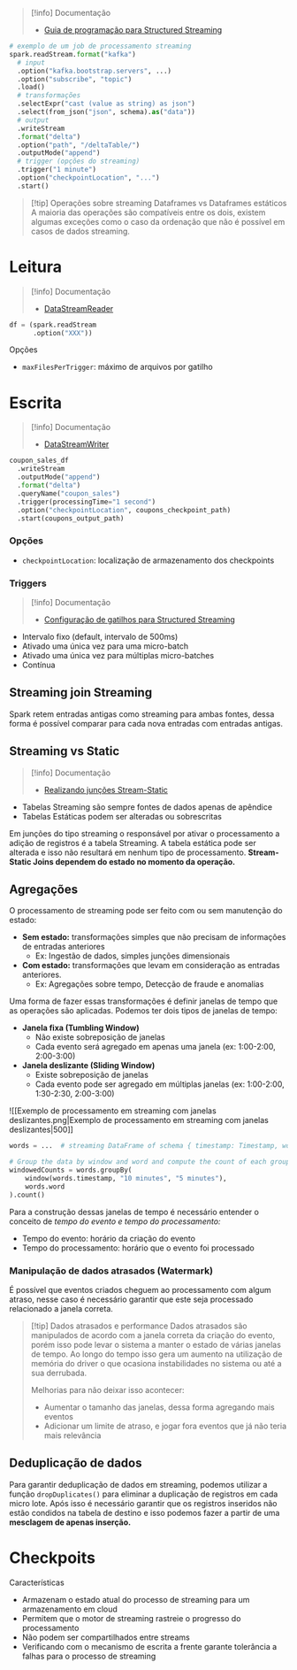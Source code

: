 > [!info] Documentação
> - [Guia de programação para Structured Streaming](https://spark.apache.org/docs/latest/structured-streaming-programming-guide.html)


```python
# exemplo de um job de processamento streaming
spark.readStream.format("kafka")
  # input
  .option("kafka.bootstrap.servers", ...)
  .option("subscribe", "topic")
  .load()
  # transformações
  .selectExpr("cast (value as string) as json")
  .select(from_json("json", schema).as("data"))
  # output
  .writeStream
  .format("delta")
  .option("path", "/deltaTable/")
  .outputMode("append")
  # trigger (opções do streaming)
  .trigger("1 minute")
  .option("checkpointLocation", "...")
  .start()
```

> [!tip] Operações sobre streaming Dataframes vs Dataframes estáticos
> A maioria das operações são compatíveis entre os dois, existem algumas exceções como o caso da ordenação que não é possível em casos de dados streaming.

# Leitura

> [!info] Documentação
> - [DataStreamReader](https://spark.apache.org/docs/latest/api/python/reference/pyspark.ss/api/pyspark.sql.streaming.DataStreamReader.html)

```python
df = (spark.readStream
	  .option("XXX"))
```

Opções
- `maxFilesPerTrigger`: máximo de arquivos por gatilho

# Escrita

> [!info] Documentação
> - [DataStreamWriter](https://spark.apache.org/docs/latest/api/python/reference/pyspark.ss/api/pyspark.sql.streaming.DataStreamWriter.html)

```python
coupon_sales_df
  .writeStream
  .outputMode("append")
  .format("delta")
  .queryName("coupon_sales")
  .trigger(processingTime="1 second")
  .option("checkpointLocation", coupons_checkpoint_path)
  .start(coupons_output_path)
```

### Opções
- `checkpointLocation`: localização de armazenamento dos checkpoints

### Triggers

> [!info] Documentação
> - [Configuração de gatilhos para Structured Streaming](https://docs.databricks.com/pt/structured-streaming/triggers.html#configure-structured-streaming-trigger-intervals)

- Intervalo fixo (default, intervalo de 500ms)
- Ativado uma única vez para uma micro-batch
- Ativado uma única vez para múltiplas micro-batches
- Contínua

## Streaming join Streaming

Spark retem entradas antigas como streaming para ambas fontes, dessa forma é possível comparar para cada nova entradas com entradas antigas.

## Streaming vs Static

> [!info] Documentação
> - [Realizando junções Stream-Static](https://docs.databricks.com/pt/structured-streaming/delta-lake.html#performing-stream-static-joins)

- Tabelas Streaming são sempre fontes de dados apenas de apêndice
- Tabelas Estáticas podem ser alteradas ou sobrescritas

Em junções do tipo streaming o responsável por ativar o processamento a adição de registros é a tabela Streaming. A tabela estática pode ser alterada e isso não resultará em nenhum tipo de processamento. **Stream-Static Joins dependem do estado no momento da operação.**

## Agregações

O processamento de streaming pode ser feito com ou sem manutenção do estado:

- **Sem estado:** transformações simples que não precisam de informações de entradas anteriores
	- Ex: Ingestão de dados, simples junções dimensionais
- **Com estado:** transformações que levam em consideração as entradas anteriores.
	- Ex: Agregações sobre tempo, Detecção de fraude e anomalias

Uma forma de fazer essas transformações é definir janelas de tempo que as operações são aplicadas. Podemos ter dois tipos de janelas de tempo:

- **Janela fixa (Tumbling Window)**
	- Não existe sobreposição de janelas
	- Cada evento será agregado em apenas uma janela (ex: 1:00-2:00, 2:00-3:00)
- **Janela deslizante (Sliding Window)**
	- Existe sobreposição de janelas
	- Cada evento pode ser agregado em múltiplas janelas (ex: 1:00-2:00, 1:30-2:30, 2:00-3:00)

![[Exemplo de processamento em streaming com janelas deslizantes.png|Exemplo de processamento em streaming com janelas deslizantes|500]]

```python
words = ...  # streaming DataFrame of schema { timestamp: Timestamp, word: String }

# Group the data by window and word and compute the count of each group
windowedCounts = words.groupBy(
    window(words.timestamp, "10 minutes", "5 minutes"),
    words.word
).count()
```


Para a construção dessas janelas de tempo é necessário entender o conceito de *tempo do evento e tempo do processamento:*

- Tempo do evento: horário da criação do evento
- Tempo do processamento: horário que o evento foi processado

### Manipulação de dados atrasados (Watermark)

É possível que eventos criados cheguem ao processamento com algum atraso, nesse caso é necessário garantir que este seja processado relacionado a janela correta.

> [!tip] Dados atrasados e performance
> Dados atrasados são manipulados de acordo com a janela correta da criação do evento, porém isso pode levar o sistema a manter o estado de várias janelas de tempo. Ao longo do tempo isso gera um aumento na utilização de memória do driver o que ocasiona instabilidades no sistema ou até a sua derrubada.
> 
> Melhorias para não deixar isso acontecer:
> - Aumentar o tamanho das janelas, dessa forma agregando mais eventos
> - Adicionar um limite de atraso, e jogar fora eventos que já não teria mais relevância

## Deduplicação de dados

Para garantir deduplicação de dados em streaming, podemos utilizar a função `dropDuplicates()` para eliminar a duplicação de registros em cada micro lote. Após isso é necessário garantir que os registros inseridos não estão condidos na tabela de destino e isso podemos fazer a partir de uma **mesclagem de apenas inserção.**

# Checkpoits

Características

- Armazenam o estado atual do processo de streaming para um armazenamento em cloud
- Permitem que o motor de streaming rastreie o progresso do processamento
- Não podem ser compartilhados entre streams
- Verificando com o mecanismo de escrita a frente garante tolerância a falhas para o processo de streaming